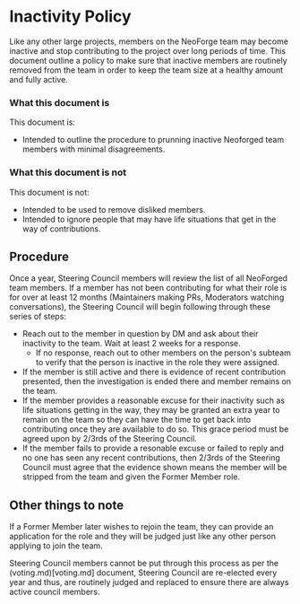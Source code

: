 # Inactivity Policy

Like any other large projects, members on the NeoForge team may become inactive and stop contributing to the project over long periods of time. This document outline a policy to make sure that inactive members are routinely removed from the team in order to keep the team size at a healthy amount and fully active.

### What this document is

This document is:
 * Intended to outline the procedure to prunning inactive Neoforged team members with minimal disagreements.

### What this document is not

This document is not:
 * Intended to be used to remove disliked members.
 * Intended to ignore people that may have life situations that get in the way of contributions.

## Procedure

Once a year, Steering Council members will review the list of all NeoForged team members. If a member has not been contributing for what their role is for over at least 12 months (Maintainers making PRs, Moderators watching conversations), the Steering Council will begin following through these series of steps:

 * Reach out to the member in question by DM and ask about their inactivity to the team. Wait at least 2 weeks for a response.
   * If no response, reach out to other members on the person's subteam to verify that the person is inactive in the role they were assigned.
 * If the member is still active and there is evidence of recent contribution presented, then the investigation is ended there and member remains on the team.
 * If the member provides a reasonable excuse for their inactivity such as life situations getting in the way, they may be granted an extra year to remain on the team so they can have the time to get back into contributing once they are available to do so. This grace period must be agreed upon by 2/3rds of the Steering Council.
 * If the member fails to provide a resonable excuse or failed to reply and no one has seen any recent contributions, then 2/3rds of the Steering Council must agree that the evidence shown means the member will be stripped from the team and given the Former Member role.

## Other things to note

If a Former Member later wishes to rejoin the team, they can provide an application for the role and they will be judged just like any other person applying to join the team. 

Steering Council members cannot be put through this process as per the (voting.md)[voting.md] document, Steering Council are re-elected every year and thus, are routinely judged and replaced to ensure there are always active council members.

